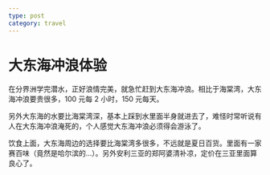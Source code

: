 ```yaml
---
type: post
category: travel
---
```


# 大东海冲浪体验

在分界洲学完潜水，正好浪情完美，就急忙赶到大东海冲浪。相比于海棠湾，大东海冲浪要贵很多，100 元每 2 小时，150 元每天。

另外大东海的水要比海棠湾深，基本上踩到水里面半身就进去了，难怪时常听说有人在大东海冲浪淹死的，个人感觉大东海冲浪必须得会游泳了。

饮食上面，大东海周边的选择要比海棠湾多很多，不远就是夏日百货。里面有一家赛百味（竟然是哈尔滨的...）。另外安利三亚的郑阿婆清补凉，定价在三亚里面算良心了。
